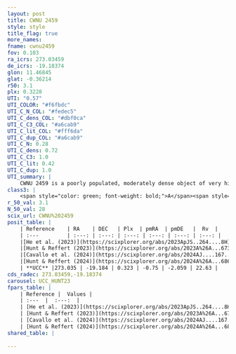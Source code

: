 ```yaml
---
layout: post
title: CWNU 2459
style: style
title_flag: true
more_names: 
fname: cwnu2459
fov: 0.103
ra_icrs: 273.03459
de_icrs: -19.18374
glon: 11.46845
glat: -0.36214
r50: 3.1
plx: 0.3228
UTI: "0.57"
UTI_COLOR: "#f6fbdc"
UTI_C_N_COL: "#fedec5"
UTI_C_dens_COL: "#dbf0ca"
UTI_C_C3_COL: "#a6cab9"
UTI_C_lit_COL: "#fff6da"
UTI_C_dup_COL: "#a6cab9"
UTI_C_N: 0.28
UTI_C_dens: 0.72
UTI_C_C3: 1.0
UTI_C_lit: 0.42
UTI_C_dup: 1.0
UTI_summary: |
    CWNU 2459 is a poorly populated, moderately dense object of very high C3 quality. It was recently reported in the literature.
class3: |
    <span style="color: green; font-weight: bold;">A</span><span style="color: green; font-weight: bold;">A</span>
r_50_val: 3.1
N_50_val: 28
scix_url: CWNU%202459
posit_table: |
    | Reference    | RA    | DEC   | Plx  | pmRA  | pmDE   |  Rv  |
    | :---         | :---: | :---: | :---: | :---: | :---: | :---: |
    |[He et al. (2023)](https://scixplorer.org/abs/2023ApJS..264....8H) | 273.036 | -19.173 | 0.323 | -0.737 | -2.08 | -- |
    |[Hunt & Reffert (2023)](https://scixplorer.org/abs/2023A%26A...673A.114H) | 273.036 | -19.18 | 0.324 | -0.752 | -2.065 | -87.788 |
    |[Cavallo et al. (2024)](https://scixplorer.org/abs/2024AJ....167...12C) | 273.029 | -19.18 | 0.324 | -- | -- | -- |
    |[Hunt & Reffert (2024)](https://scixplorer.org/abs/2024A%26A...686A..42H) | 273.036 | -19.18 | 0.324 | -0.752 | -2.065 | -87.788 |
    | **UCC** |273.035 | -19.184 | 0.323 | -0.75 | -2.059 | 22.63 | 
cds_radec: 273.03459,-19.18374
carousel: UCC_HUNT23
fpars_table: |
    | Reference |  Values |
    | :---  |  :---:  |
    | [He et al. (2023)](https://scixplorer.org/abs/2023ApJS..264....8H) | `A0=2.15, m-M=12.25, logAge=7.45` |
    | [Hunt & Reffert (2023)](https://scixplorer.org/abs/2023A%26A...673A.114H) | `AV50=1.827, diffAV50=1.144, MOD50=12.573, logAge50=7.743` |
    | [Cavallo et al. (2024)](https://scixplorer.org/abs/2024AJ....167...12C) | `AV50=1.72, dMod50=13.48, logAge50=7.89, [Fe/H]50=-0.68` |
    | [Hunt & Reffert (2024)](https://scixplorer.org/abs/2024A%26A...686A..42H) | `MassJ=353.697` |
shared_table: |
    
---
```

